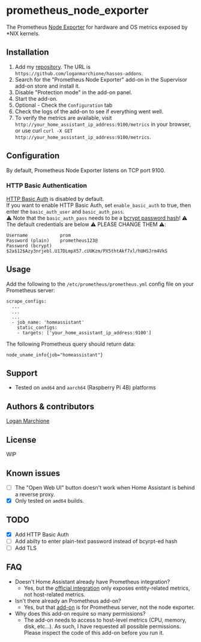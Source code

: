 # prometheus_node_exporter

The Prometheus [Node Exporter](https://github.com/prometheus/node_exporter) for hardware and OS metrics exposed by *NIX kernels.

## Installation

1. Add my [repository](https://github.com/loganmarchione/hassos-addons). The URL is `https://github.com/loganmarchione/hassos-addons`.
2. Search for the "Prometheus Node Exporter" add-on in the Supervisor add-on store and install it.
3. Disable "Protection mode" in the add-on panel.
4. Start the add-on.
5. Optional - Check the `Configuration` tab
6. Check the logs of the add-on to see if everything went well.
7. To verify the metrics are available, visit `http://your_home_assistant_ip_address:9100/metrics` in your browser, or use curl `curl -X GET http://your_home_assistant_ip_address:9100/metrics`.

## Configuration

By default, Prometheus Node Exporter listens on TCP port 9100.

### HTTP Basic Authentication
[HTTP Basic Auth](https://en.wikipedia.org/wiki/Basic_access_authentication) is disabled by default.  
If you want to enable HTTP Basic Auth, set `enable_basic_auth` to true, then enter the `basic_auth_user` and `basic_auth_pass`.  
⚠️ Note that the `basic_auth_pass` needs to be a [bcrypt password hash](https://prometheus.io/docs/guides/basic-auth/)! ⚠️  
The default credentials are below ⚠️ PLEASE CHANGE THEM ⚠️:  

    Username            prom
    Password (plain)    prometheus123@
    Password (bcrypt)   $2a$12$Azy3nrjebl.U17DLmpX57.cUUKzm/PX5thtAkf7xl/hUHSJrm4VkS

## Usage

Add the following to the `/etc/prometheus/prometheus.yml` config file on your Prometheus server:

    scrape_configs:
      ...
      ...
      ...
      - job_name: 'homeassistant'
        static_configs:
        - targets: ['your_home_assistant_ip_address:9100']

The following Prometheus query should return data:

    node_uname_info{job="homeassistant"}

## Support

- Tested on `amd64` and `aarch64` (Raspberry Pi 4B) platforms

## Authors & contributors

[Logan Marchione](https://github.com/loganmarchione)

## License

WIP

## Known issues

- [ ] The "Open Web UI" button doesn't work when Home Assistant is behind a reverse proxy.
- [X] Only tested on `amd64` builds.

## TODO

- [X] Add HTTP Basic Auth
- [ ] Add abilty to enter plain-text password instead of bcyrpt-ed hash
- [ ] Add TLS

## FAQ

- Doesn't Home Assistant already have Prometheus integration?
    - Yes, but the [official integration](https://www.home-assistant.io/integrations/prometheus/) only exposes entity-related metrics, not host-related metrics.
- Isn't there already an Prometheus add-on?
    - Yes, but that [add-on](https://github.com/hassio-addons/addon-prometheus) is for Prometheus server, not the node exporter.
- Why does this add-on require so many permissions?
    - The add-on needs to access to host-level metrics (CPU, memory, disk, etc...). As such, I have requested all possible permissions. Please inspect the code of this add-on before you run it.
